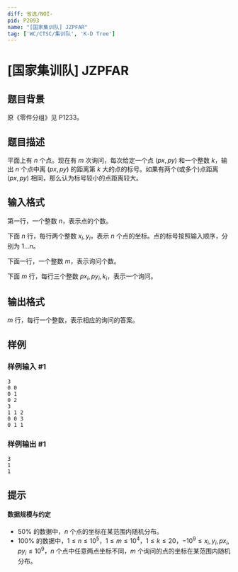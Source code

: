 ```yaml
---
diff: 省选/NOI-
pid: P2093
name: "[国家集训队] JZPFAR"
tag: ['WC/CTSC/集训队', 'K-D Tree']
---
```

# [国家集训队] JZPFAR
## 题目背景

原《零件分组》见 P1233。

## 题目描述

平面上有 $n$ 个点。现在有 $m$ 次询问，每次给定一个点 $(px, py)$ 和一个整数 $k$，输出 $n$ 个点中离 $(px, py)$ 的距离第 $k$ 大的点的标号。如果有两个(或多个)点距离 $(px, py)$ 相同，那么认为标号较小的点距离较大。

## 输入格式

第一行，一个整数 $n$，表示点的个数。

下面 $n$ 行，每行两个整数 $x_i,y_i$，表示 $n$ 个点的坐标。点的标号按照输入顺序，分别为 $1\ldots n$。

下面一行，一个整数 $m$，表示询问个数。

下面 $m$ 行，每行三个整数 $px_i,py_i,k_i$，表示一个询问。
## 输出格式

$m$ 行，每行一个整数，表示相应的询问的答案。
## 样例

### 样例输入 #1
```
3
0 0
0 1
0 2
3
1 1 2
0 0 3
0 1 1
```
### 样例输出 #1
```
3
1
1
```
## 提示

#### 数据规模与约定

- $50\%$ 的数据中，$n$ 个点的坐标在某范围内随机分布。
- $100\%$ 的数据中，$1\le n\le 10^5$，$1\le m\le 10^4$，$1\le k\le 20$，$-10^9\le x_i,y_i,px_i,py_i\le 10^9$，$n$ 个点中任意两点坐标不同，$m$ 个询问的点的坐标在某范围内随机分布。
